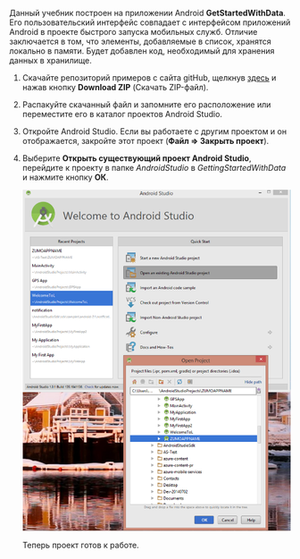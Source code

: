 Данный учебник построен на приложении Android **GetStartedWithData**. Его пользовательский интерфейс совпадает с интерфейсом приложений Android в проекте быстрого запуска мобильных служб. Отличие заключается в том, что элементы, добавляемые в список, хранятся локально в памяти. Будет добавлен код, необходимый для хранения данных в хранилище.


1. Скачайте репозиторий примеров с сайта gitHub, щелкнув <a href="https://github.com/Azure/mobile-services-samples" target="blank">здесь</a> и нажав кнопку **Download ZIP** (Скачать ZIP-файл).

2. Распакуйте скачанный файл и запомните его расположение или переместите его в каталог проектов Android Studio.

3. Откройте Android Studio. Если вы работаете с другим проектом и он отображается, закройте этот проект (**Файл => Закрыть проект**).

4. Выберите **Открыть существующий проект Android Studio**, перейдите к проекту в папке *AndroidStudio* в *GettingStartedWithData* и нажмите кнопку **ОК**.


 	![](./media/mobile-services-android-get-started/android-studio-import-project.png)

	Теперь проект готов к работе.
 

<!---HONumber=August15_HO6-->